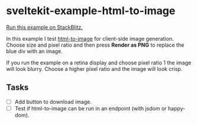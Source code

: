 # sveltekit-example-html-to-image

[Run this example on StackBlitz.](https://stackblitz.com/github/maiertech/sveltekit-example-html-to-image?file=src/routes/index.svelte)

In this example I test [html-to-image](https://github.com/bubkoo/html-to-image) for client-side image generation. Choose size and pixel ratio and then press **Render as PNG** to replace the blue div with an image.

If you run the example on a retina display and choose pixel ratio 1 the image will look blurry. Choose a higher pixel ratio and the image will look crisp.

## Tasks

- [ ] Add button to download image.
- [ ] Test if html-to-image can be run in an endpoint (with jsdom or happy-dom).
